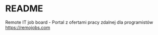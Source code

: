 # README

Remote IT job board - Portal z ofertami pracy zdalnej dla programistów https://remojobs.com
